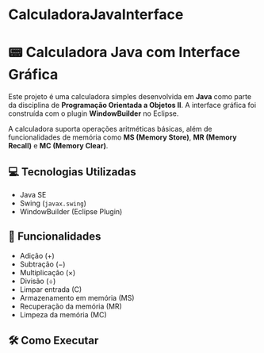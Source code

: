 # CalculadoraJavaInterface
# 📟 Calculadora Java com Interface Gráfica

Este projeto é uma calculadora simples desenvolvida em **Java** como parte da disciplina de **Programação Orientada a Objetos II**. A interface gráfica foi construída com o plugin **WindowBuilder** no Eclipse.

A calculadora suporta operações aritméticas básicas, além de funcionalidades de memória como **MS (Memory Store)**, **MR (Memory Recall)** e **MC (Memory Clear)**.

## 💻 Tecnologias Utilizadas

- Java SE  
- Swing (`javax.swing`)  
- WindowBuilder (Eclipse Plugin)

## 🧮 Funcionalidades

- Adição (+)
- Subtração (−)
- Multiplicação (×)
- Divisão (÷)
- Limpar entrada (C)
- Armazenamento em memória (MS)
- Recuperação da memória (MR)
- Limpeza da memória (MC)

## 🛠️ Como Executar
